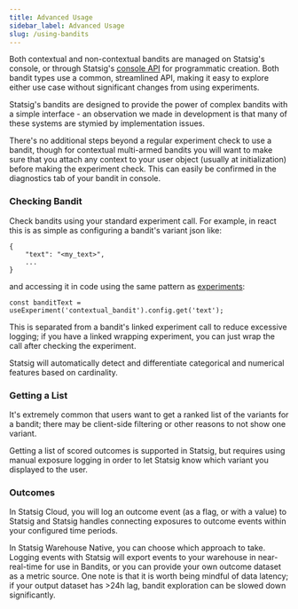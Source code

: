 ```yaml
---
title: Advanced Usage
sidebar_label: Advanced Usage
slug: /using-bandits
---
```


Both contextual and non-contextual bandits are managed on Statsig's console, or through Statsig's [console API](../console-api/autotunes.mdx) for programmatic creation. Both bandit types use a common, streamlined API, making it easy to explore either use case without significant changes from using experiments.

Statsig's bandits are designed to provide the power of complex bandits with a simple interface - an observation we made in development is that many of these systems are stymied by implementation issues.

There's no additional steps beyond a regular experiment check to use a bandit, though for contextual multi-armed bandits you will want to make sure that you attach any context to your user object (usually at initialization) before making the experiment check. This can easily be confirmed in the diagnostics tab of your bandit in console.

### Checking Bandit

Check bandits using your standard experiment call. For example, in react this is as simple as configuring a bandit's variant json like:

```
{
    "text": "<my_text>",
    ...
}
```

and accessing it in code using the same pattern as [experiments](../guides/abn-tests.mdx):

```
const banditText = useExperiment('contextual_bandit').config.get('text');
```

This is separated from a bandit's linked experiment call to reduce excessive logging; if you have a linked wrapping experiment, you can just wrap the call after checking the experiment.

Statsig will automatically detect and differentiate categorical and numerical features based on cardinality.

### Getting a List

It's extremely common that users want to get a ranked list of the variants for a bandit; there may be client-side filtering or other reasons to not show one variant.

Getting a list of scored outcomes is supported in Statsig, but requires using manual exposure logging in order to let Statsig know which variant you displayed to the user.

### Outcomes

In Statsig Cloud, you will log an outcome event (as a flag, or with a value) to Statsig and Statsig handles connecting exposures to outcome events within your configured time periods.

In Statsig Warehouse Native, you can choose which approach to take. Logging events with Statsig will export events to your warehouse in near-real-time for use in Bandits, or you can provide your own outcome dataset as a metric source. One note is that it is worth being mindful of data latency; if your output dataset has >24h lag, bandit exploration can be slowed down significantly.
